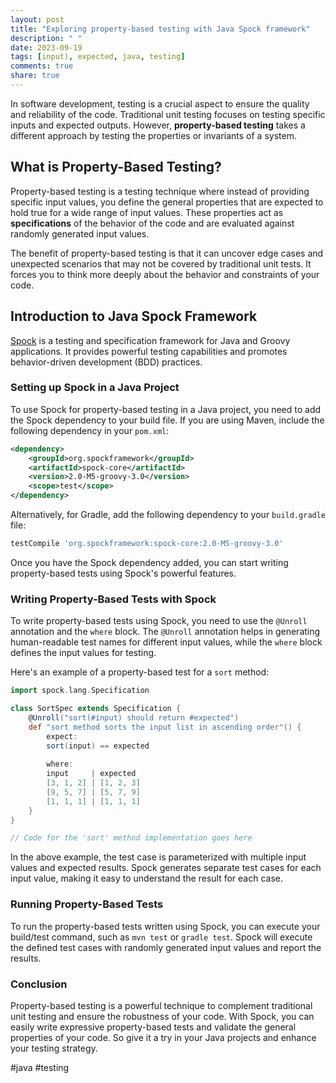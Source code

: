 ```yaml
---
layout: post
title: "Exploring property-based testing with Java Spock framework"
description: " "
date: 2023-09-19
tags: [input), expected, java, testing]
comments: true
share: true
---
```


In software development, testing is a crucial aspect to ensure the quality and reliability of the code. Traditional unit testing focuses on testing specific inputs and expected outputs. However, **property-based testing** takes a different approach by testing the properties or invariants of a system.

## What is Property-Based Testing?

Property-based testing is a testing technique where instead of providing specific input values, you define the general properties that are expected to hold true for a wide range of input values. These properties act as **specifications** of the behavior of the code and are evaluated against randomly generated input values.

The benefit of property-based testing is that it can uncover edge cases and unexpected scenarios that may not be covered by traditional unit tests. It forces you to think more deeply about the behavior and constraints of your code.

## Introduction to Java Spock Framework

[Spock](https://spockframework.org/) is a testing and specification framework for Java and Groovy applications. It provides powerful testing capabilities and promotes behavior-driven development (BDD) practices.

### Setting up Spock in a Java Project

To use Spock for property-based testing in a Java project, you need to add the Spock dependency to your build file. If you are using Maven, include the following dependency in your `pom.xml`:

```xml
<dependency>
    <groupId>org.spockframework</groupId>
    <artifactId>spock-core</artifactId>
    <version>2.0-M5-groovy-3.0</version>
    <scope>test</scope>
</dependency>
```

Alternatively, for Gradle, add the following dependency to your `build.gradle` file:

```groovy
testCompile 'org.spockframework:spock-core:2.0-M5-groovy-3.0'
```

Once you have the Spock dependency added, you can start writing property-based tests using Spock's powerful features.

### Writing Property-Based Tests with Spock

To write property-based tests using Spock, you need to use the `@Unroll` annotation and the `where` block. The `@Unroll` annotation helps in generating human-readable test names for different input values, while the `where` block defines the input values for testing.

Here's an example of a property-based test for a `sort` method:

```groovy
import spock.lang.Specification

class SortSpec extends Specification {
    @Unroll("sort(#input) should return #expected")
    def "sort method sorts the input list in ascending order"() {
        expect:
        sort(input) == expected
        
        where:
        input     | expected
        [3, 1, 2] | [1, 2, 3]
        [9, 5, 7] | [5, 7, 9]
        [1, 1, 1] | [1, 1, 1]
    }
}

// Code for the 'sort' method implementation goes here
```

In the above example, the test case is parameterized with multiple input values and expected results. Spock generates separate test cases for each input value, making it easy to understand the result for each case.

### Running Property-Based Tests

To run the property-based tests written using Spock, you can execute your build/test command, such as `mvn test` or `gradle test`. Spock will execute the defined test cases with randomly generated input values and report the results.

### Conclusion

Property-based testing is a powerful technique to complement traditional unit testing and ensure the robustness of your code. With Spock, you can easily write expressive property-based tests and validate the general properties of your code. So give it a try in your Java projects and enhance your testing strategy.

#java #testing